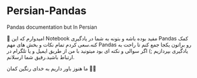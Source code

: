 # Persian-Pandas
Pandas documentation but In Persian

💢 امیدوارم که این Notebook مفید بوده باشه و بتونه به شما در یادگیری Pandas کمک کنه.سعی کردم تمام نکات و بخش های مهم Pandas رو براتون یکجا جمع کنم تا راحت به یادگیری بپردازیم ;)
اگر سوالی و نکته ای بود میتونید با من از طریق ایمیل و یا تلگرام در ارتباط باشید.رفیق شما ارسلانم.

ما هنوز باور داریم به خدای رنگین کمان 💫🌈




